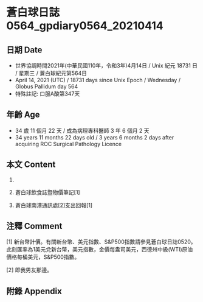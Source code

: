 [_metadata_:encoding]: - "utf-8"
[_metadata_:language]: - "zh-Hant-TW"
[_metadata_:fileformat]: - "markdown"
[_metadata_:MIME_type]: - "text/plain"
[_metadata_:markdown_version]: - "commonmark version 0.29"
[_metadata_:markdown_spec]: - "https://spec.commonmark.org/0.29/"

# 蒼白球日誌0564_gpdiary0564_20210414 #

## 日期 Date ##

* 世界協調時間2021年(中華民國110年，令和3年)4月14日 / Unix 紀元 18731 日 / 星期三 / 蒼白球紀元第564日
* April 14, 2021 (UTC) / 18731 days since Unix Epoch / Wednesday / Globus Pallidum day 564
* 特殊註記: 口服A酸第347天

## 年齡 Age ##

* 34 歲 11 個月 22 天 / 成為病理專科醫師 3 年 6 個月 2 天
* 34 years 11 months 22 days old / 3 years 6 months 2 days after acquiring ROC Surgical Pathology Licence

## 本文 Content ##

1. 

    
2. 蒼白球飲食誌暨物價筆記[1]

    
3. 蒼白球南港通訊處[2]支出回報[1]

    

## 注釋 Comment ##

[1] 新台幣計價。有關新台幣、美元指數、S&P500指數請參見蒼白球日誌0520。此刻匯率為1美元兌新台幣，美元指數，金價每盎司美元，西德州中級(WTI)原油價格每桶美元，S&P500指數。


[2] 即我男友那邊。



## 附錄 Appendix ##

